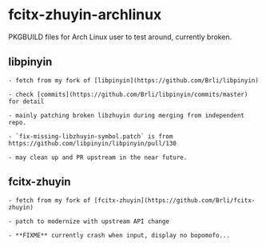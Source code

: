 # fcitx-zhuyin-archlinux
PKGBUILD files for Arch Linux user to test around, currently broken.

## libpinyin
    
    - fetch from my fork of [libpinyin](https://github.com/Brli/libpinyin)
    
    - check [commits](https://github.com/Brli/libpinyin/commits/master) for detail
    
    - mainly patching broken libzhuyin during merging from independent repo.
    
    - `fix-missing-libzhuyin-symbol.patch` is from https://github.com/libpinyin/libpinyin/pull/130
    
    - may clean up and PR upstream in the near future.
    
## fcitx-zhuyin
    
    - fetch from my fork of [fcitx-zhuyin](https://github.com/Brli/fcitx-zhuyin)
    
    - patch to modernize with upstream API change
    
    - **FIXME** currently crash when input, display no bopomofo...

